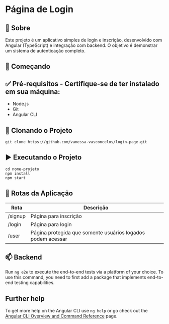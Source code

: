 # Página de Login

## 📌 Sobre

Este projeto é um aplicativo simples de login e inscrição, desenvolvido com Angular (TypeScript) e integração com backend. O objetivo é demonstrar um sistema de autenticação completo.

## 🚀 Começando

## ✅ Pré-requisitos - Certifique-se de ter instalado em sua máquina:

* Node.js
* Git
* Angular CLI

## 🔁 Clonando o Projeto

``` git clone https://github.com/vanessa-vasconcelos/login-page.git ```

## ▶️ Executando o Projeto

```
cd nome-projeto
npm install
npm start
```

## 📍 Rotas da Aplicação

| Rota    | Descrição                                                   |
|---------|-------------------------------------------------------------|
| /signup | Página para inscrição                                       |
| /login  | Página para login                                           |
| /user   | Página protegida que somente usuários logados podem acessar |



## 📫 Backend

Run `ng e2e` to execute the end-to-end tests via a platform of your choice. To use this command, you need to first add a package that implements end-to-end testing capabilities.

## Further help

To get more help on the Angular CLI use `ng help` or go check out the [Angular CLI Overview and Command Reference](https://angular.io/cli) page.

